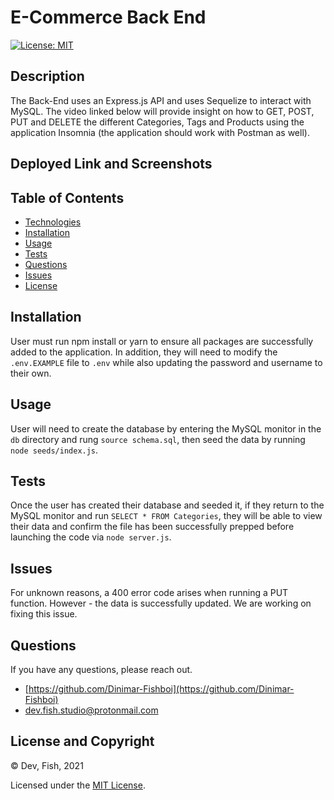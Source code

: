 # E-Commerce Back End

[![License: MIT](https://img.shields.io/badge/License-MIT-yellow.svg)](https://opensource.org/licenses/MIT)

## Description

The Back-End uses an Express.js API and uses Sequelize to interact with MySQL. The video linked below will provide insight on how to GET, POST, PUT and DELETE the different Categories, Tags and Products using the application Insomnia (the application should work with Postman as well).

## Deployed Link and Screenshots

## Table of Contents 
- [Technologies](#technologies)
- [Installation](#installation)
- [Usage](#usage)
- [Tests](#tests)
- [Questions](#questions)
- [Issues](#issues)
- [License](#license-and-copyright)

## Installation

User must run npm install or yarn to ensure all packages are successfully added to the application. In addition, they will need to modify the `.env.EXAMPLE` file to `.env` while also updating the password and username to their own.

## Usage

User will need to create the database by entering the MySQL monitor in the `db` directory and rung `source schema.sql`, then seed the data by running `node seeds/index.js`.

## Tests

Once the user has created their database and seeded it, if they return to the MySQL monitor and run `SELECT * FROM Categories`, they will be able to view their data and confirm the file has been successfully prepped before launching the code via `node server.js`.

## Issues

For unknown reasons, a 400 error code arises when running a PUT function. However - the data is successfully updated. We are working on fixing this issue.

## Questions

If you have any questions, please reach out.

- [https://github.com/Dinimar-Fishboi](https://github.com/Dinimar-Fishboi)
- [dev.fish.studio@protonmail.com](#dev.fish.studio@protonmail.com)

## License and Copyright

 © Dev, Fish, 2021

Licensed under the [MIT License](LICENSE).

